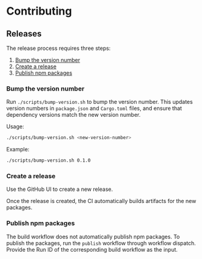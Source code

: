 # Contributing

## Releases

The release process requires three steps:

1. [Bump the version number](#bump-the-version-number)
2. [Create a release](#create-a-release)
3. [Publish npm packages](#publish-npm-packages)

### Bump the version number

Run `./scripts/bump-version.sh` to bump the version number. This updates version numbers in `package.json` and `Cargo.toml` files, and ensure that dependency versions match the new version number.

Usage:

```bash
./scripts/bump-version.sh <new-version-number>
```

Example:

```bash
./scripts/bump-version.sh 0.1.0
```

### Create a release

Use the GitHub UI to create a new release.

Once the release is created, the CI automatically builds artifacts for the new packages.

### Publish npm packages

The build workflow does not automatically publish npm packages. To publish the packages, run the `publish` workflow through workflow dispatch. Provide the Run ID of the corresponding build workflow as the input.
